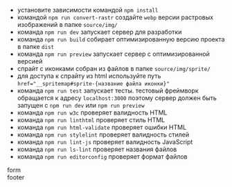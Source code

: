 - установите зависимости командой `npm install`
- командой `npm run convert-rastr` создайте `webp` версии растровых изображений в папке `source/img/`
- команда `npm run dev` запускает сервер для разработки
- команда `npm run build` собирает оптимизированную версию проекта в папке `dist`
- команда `npm run preview` запускает сервер с оптимизированной версией
- спрайт с иконками собран из файлов в папке `source/img/sprite/`
- для доступа к спрайту из html используйте путь `href="__spritemap#sprite-{название файла иконки}"`
- команда `npm run test` запускает тесты. тестовый фреймворк обращается к адресу `localhost:3000` поэтому сервер должен быть запущен с `npm run dev` или `npm run preview`
- команда `npm run w3c` проверяет валидность HTML
- команда `npm run linthtml` проверяет стиль HTML
- команда `npm run html-validate` проверяет ошибки HTML
- команда `npm run stylelint` проверяет валидность стилей
- команда `npm run lint-js` проверяет валидность JavaScript
- команда `npm run ls-lint` проверяет названия файлов
- команда `npm run editorconfig` проверяет формат файлов

<div data-test="form">form</div>
<div data-test="footer">footer</div>
